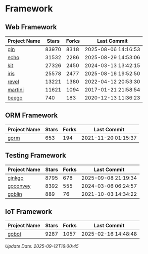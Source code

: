 # Framework

## Web Framework
| Project Name | Stars | Forks | Last Commit |
| ------------ | ----- | ----- | ----------- |
| [gin](https://github.com/gin-gonic/gin) | 83970 | 8318 | 2025-08-06 14:16:53 |
| [echo](https://github.com/labstack/echo) | 31532 | 2286 | 2025-08-29 14:53:06 |
| [kit](https://github.com/go-kit/kit) | 27326 | 2450 | 2024-03-13 13:42:15 |
| [iris](https://github.com/kataras/iris) | 25578 | 2477 | 2025-08-16 19:52:50 |
| [revel](https://github.com/revel/revel) | 13221 | 1380 | 2022-04-12 20:53:30 |
| [martini](https://github.com/go-martini/martini) | 11621 | 1094 | 2017-01-21 21:58:54 |
| [beego](https://github.com/astaxie/beego) | 740 | 183 | 2020-12-13 11:36:23 |

## ORM Framework
| Project Name | Stars | Forks | Last Commit |
| ------------ | ----- | ----- | ----------- |
| [gorm](https://github.com/jinzhu/gorm) | 653 | 194 | 2021-11-20 01:15:37 |

## Testing Framework
| Project Name | Stars | Forks | Last Commit |
| ------------ | ----- | ----- | ----------- |
| [ginkgo](https://github.com/onsi/ginkgo) | 8795 | 678 | 2025-09-08 21:19:34 |
| [goconvey](https://github.com/smartystreets/goconvey) | 8392 | 555 | 2024-03-06 06:24:57 |
| [goblin](https://github.com/franela/goblin) | 889 | 76 | 2021-10-03 14:34:22 |

## IoT Framework
| Project Name | Stars | Forks | Last Commit |
| ------------ | ----- | ----- | ----------- |
| [gobot](https://github.com/hybridgroup/gobot) | 9287 | 1057 | 2025-02-16 14:48:48 |

*Update Date: 2025-09-12T16:00:45*